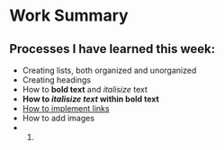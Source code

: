 # Work Summary

## Processes I have learned this week:
  - Creating lists, both organized and unorganized
  - Creating headings
  - How to **bold text** and *italisize* text
  - **How to *italisize text* within bold text**
  - [How to implement links](https://github.com/emily-mcnamee/MART341-WebDesign/blob/main/WebDesignHomework/Assignment3/README.md)
  - How to add images
  - 1.  
